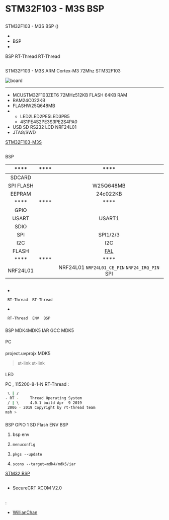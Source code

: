 # STM32F103 - M3S  BSP 

## 

 STM32F103 - M3S  BSP () 



- 
- BSP 
- 

 BSP RT-Thread  RT-Thread 

## 

STM32F103 - M3S  ARM Cortex-M3  72Mhz STM32F103 



![board](figures/board.png)

 **** 

- MCUSTM32F103ZET6 72MHz512KB FLASH 64KB RAM
-  RAM24C022KB
-  FLASHW25Q648MB
- 
  - LED2LED2PE5LED3PB5
  - 4S1PE4S2PE3S3PE2S4PA0
- USB SD RS232 LCD NRF24L01
-  JTAG/SWD

 [STM32F103-M3S ](https://item.taobao.com/item.htm?spm=a1z10.1-c.w4004-1022655459.10.44ae4d22Wa8UIo&id=44835368405)

## 

 BSP 

| **** | **** | **** |
| :-----: | :-----: | :-----: |
| SDCARD |  |  |
| SPI FLASH |  | W25Q648MB |
| EEPRAM |  | 24c022KB |
| **** | **** | **** |
| GPIO  |  |  |
| USART |  | USART1 |
| SDIO |  |  |
| SPI |  | SPI1/2/3 |
| I2C |  | I2C |
| FLASH |  |  [FAL](https://github.com/RT-Thread-packages/fal) |
| **** | **** | **** |
| NRF24L01 |  |  NRF24L01  `NRF24L01_CE_PIN`  `NRF24_IRQ_PIN`  SPI  |

## 



- 

     RT-Thread  RT-Thread  

- 

     RT-Thread  ENV  BSP 


### 

 BSP  MDK4MDK5  IAR  GCC  MDK5 

#### 

 PC

#### 

 project.uvprojx  MDK5 

>  st-link  st-link 

#### 

LED 

 PC , 115200-8-1-N RT-Thread :

```bash
 \ | /
- RT -     Thread Operating System
 / | \     4.0.1 build Apr  9 2019
 2006 - 2019 Copyright by rt-thread team
msh >
```
### 

 BSP  GPIO  1  SD Flash  ENV BSP 

1.  bsp  env 

2. `menuconfig`

3. `pkgs --update`

4. `scons --target=mdk4/mdk5/iar` 

 [STM32  BSP ](../docs/STM32BSP.md)

## 

-  SecureCRT  XCOM V2.0

## 

:

-  [WillianChan](https://github.com/willianchanlovegithub)